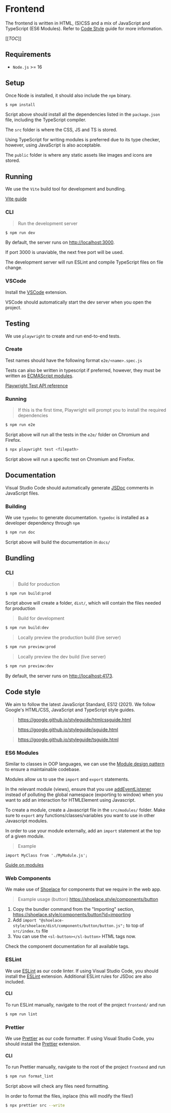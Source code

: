 # Frontend

The frontend is written in HTML, (S)CSS and a mix of JavaScript and TypeScript
(ES6 Modules). Refer to [Code Style](#code-style) guide for more information.

[[_TOC_]]

## Requirements

-   `Node.js` >= 16

## Setup

Once Node is installed, it should also include the `npm` binary.

```bash
$ npm install
```

Script above should install all the dependencies listed in the `package.json` file,
including the TypeScript compiler.

The `src` folder is where the CSS, JS and TS is stored.

Using TypeScript for writing modules is preferred due to its type checker, however,
using JavaScript is also acceptable.

The `public` folder is where any static assets like images and icons are stored.

## Running

We use the `Vite` build tool for development and bundling.

[Vite guide](https://vitejs.dev/guide/)

### CLI

> Run the development server

```bash
$ npm run dev
```

By default, the server runs on [http://localhost:3000](http://localhost:3000).

If port 3000 is unaviable, the next free port will be used.

The development server will run ESLint and compile TypeScript files on file
change.

### VSCode

Install the [VSCode](https://marketplace.visualstudio.com/items?itemName=antfu.vite) extension.

VSCode should automatically start the dev server when you open the project.

## Testing

We use `playwright` to create and run end-to-end tests.

### Create

Test names should have the following format `e2e/<name>.spec.js`

Tests can also be written in typescript if preferred, however, they must be
written as [ECMAScript modules](https://nodejs.org/docs/latest/api/esm.html).

[Playwright Test API reference](https://playwright.dev/docs/api/class-test)

### Running

> If this is the first time, Playwright will prompt you to install the required dependencies

```bash
$ npm run e2e
```

Script above will run all the tests in the `e2e/` folder on Chromium and Firefox.

```bash
$ npx playwright test <filepath>
```

Script above will run a specific test on Chromium and Firefox.

## Documentation

Visual Studio Code should automatically generate [JSDoc](https://code.visualstudio.com/docs/languages/javascript#_jsdoc-support) comments in JavaScript files.

### Building

We use `typedoc` to generate documentation. `typedoc` is installed as a developer
dependency through `npm`

```bash
$ npm run doc
```

Script above will build the documentation in `docs/`

## Bundling

### CLI

> Build for production

```bash
$ npm run build:prod
```

Script above will create a folder, `dist/`, which will contain the files needed for
production

> Build for development

```bash
$ npm run build:dev
```

> Locally preview the production build (live server)

```bash
$ npm run preview:prod
```

> Locally preview the dev build (live server)

```bash
$ npm run preview:dev
```

By default, the server runs on [http://localhost:4173](http://localhost:4173).

## Code style

We aim to follow the latest JavaScript Standard, ES12 (2021).
We follow Google's HTML/CSS, JavaScript and TypeScript style guides.

> <https://google.github.io/styleguide/htmlcssguide.html>

> <https://google.github.io/styleguide/jsguide.html>

> <https://google.github.io/styleguide/tsguide.html>

### ES6 Modules

Similar to classes in OOP languages, we can use the [Module design pattern](https://coryrylan.com/blog/javascript-module-pattern-basics) to
ensure a maintainable codebase.

Modules allow us to use the `import` and `export` statements.

In the relevant module (views), ensure that you use [addEventListener](https://developer.mozilla.org/en-US/docs/Web/API/EventTarget/addEventListener)
instead of polluting the global namespace (exporting to window) when you want to
add an interaction for HTMLElement using Javascript.

To create a module, create a Javascript file in the `src/modules/` folder. Make
sure to `export` any functions/classes/variables you want to use in other
Javascript modules.

In order to use your module externally, add an `import` statement at the top of
a given module.

> Example

`import MyClass from './MyModule.js';`

[Guide on modules](https://developer.mozilla.org/en-US/docs/Web/JavaScript/Guide/Modules)


### Web Components

We make use of [Shoelace](https://shoelace.style/) for
components that we require in the web app.

> Example usage (button)
> <https://shoelace.style/components/button>

1. Copy the bundler command from the "Importing" section, <https://shoelace.style/components/button?id=importing>
2. Add `import "@shoelace-style/shoelace/dist/components/button/button.js";` to top of `src/index.ts` file
3. You can use the `<sl-button></sl-button>` HTML tags now.

Check the component documentation for all available tags.

### ESLint

We use [ESLint](https://eslint.org/) as our code linter. If using Visual Studio
Code, you should install the [ESLint](https://marketplace.visualstudio.com/items?itemName=dbaeumer.vscode-eslint) extension.
Additional ESLint rules for JSDoc are also included.

#### CLI

To run ESLint manually, navigate to the root of the project `frontend/` and run

```bash
$ npm run lint
```

### Prettier

We use [Prettier](https://prettier.io/) as our code formatter. If using Visual Studio Code, you should
install the [Prettier](https://marketplace.visualstudio.com/items?itemName=esbenp.prettier-vscode) extension.

#### CLI

To run Prettier manually, navigate to the root of the project `frontend` and run

```bash
$ npm run format_lint
```

Script above will check any files need formatting.

In order to format the files, inplace (this will modify the files!)

```bash
$ npx prettier src --write
```
